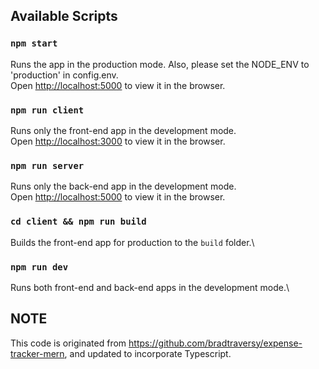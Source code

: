 ## Available Scripts

### `npm start`

Runs the app in the production mode. Also, please set the NODE_ENV to 'production' in config.env.\
Open [http://localhost:5000](http://localhost:5000) to view it in the browser.

### `npm run client`

Runs only the front-end app in the development mode.\
Open [http://localhost:3000](http://localhost:3000) to view it in the browser.

### `npm run server`

Runs only the back-end app in the development mode.\
Open [http://localhost:5000](http://localhost:5000) to view it in the browser.

### `cd client && npm run build`

Builds the front-end app for production to the `build` folder.\

### `npm run dev`

Runs both front-end and back-end apps in the development mode.\

## NOTE

This code is originated from https://github.com/bradtraversy/expense-tracker-mern, and updated to incorporate Typescript.
